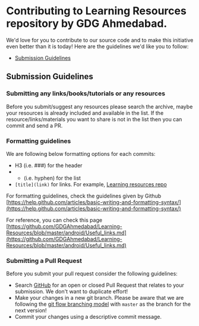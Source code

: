 # Contributing to Learning Resources repository by GDG Ahmedabad.

We'd love for you to contribute to our source code and to make this initiative even better than it is
today! Here are the guidelines we'd like you to follow:

- [Submission Guidelines](#submit)

## <a name="submit"></a> Submission Guidelines

### Submitting any links/books/tutorials or any resources
Before you submit/suggest any resources please search the archive, maybe your resources is already included and available in the list. If the resource/links/materials you want to share is not in the list then you can commit and send a PR.

### Formatting guidelines

We are following below formatting options for each commits:
* H3 (i.e. ###) for the header 
* - (i.e. hyphen) for the list
* `[title](link)` for links. For example, [Learning resources repo](https://github.com/GDGAhmedabad/Learning-Resources/)

For formatting guidelines, check the guidelines given by Github [https://help.github.com/articles/basic-writing-and-formatting-syntax/](https://help.github.com/articles/basic-writing-and-formatting-syntax/)

For reference, you can check this page [https://github.com/GDGAhmedabad/Learning-Resources/blob/master/android/Useful_links.md](https://github.com/GDGAhmedabad/Learning-Resources/blob/master/android/Useful_links.md)

### Submitting a Pull Request

Before you submit your pull request consider the following guidelines:

* Search [GitHub](https://github.com/GDGAhmedabad/Learning-Resources/pulls) for an open or closed Pull Request
  that relates to your submission. We don't want to duplicate effort!
* Make your changes in a new git branch. Please be aware that we are following the [git flow branching model](http://nvie.com/posts/a-successful-git-branching-model/) with `master` as the branch for the next version!
* Commit your changes using a descriptive commit message.
  